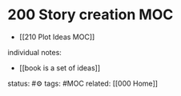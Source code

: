# 200 Story creation MOC

- [[210 Plot Ideas MOC]]

individual notes:
- [[book is a set of ideas]]

status: #⚙️ 
tags: #MOC 
related: [[000 Home]]

